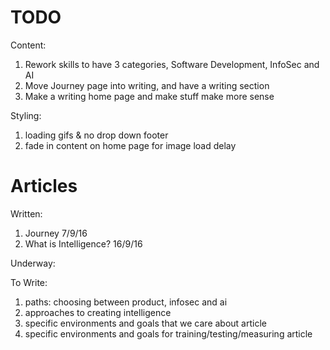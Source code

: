 # TODO

Content:

1. Rework skills to have 3 categories, Software Development, InfoSec and AI
1. Move Journey page into writing, and have a writing section
1. Make a writing home page and make stuff make more sense

Styling:

1. loading gifs & no drop down footer
1. fade in content on home page for image load delay

# Articles

Written:

1. Journey 7/9/16
1. What is Intelligence? 16/9/16

Underway:

To Write:

1. paths: choosing between product, infosec and ai
1. approaches to creating intelligence
1. specific environments and goals that we care about article
1. specific environments and goals for training/testing/measuring article
